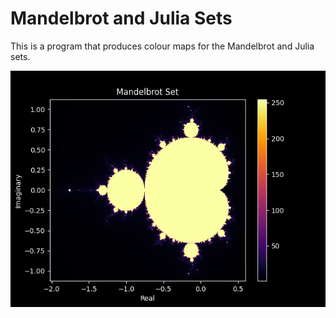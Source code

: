 # Mandelbrot and Julia Sets

This is a program that produces colour maps for the Mandelbrot and Julia sets.

![The Mandelbrot Set at 1000 x 1000 pixel resolution](mandelbrot.png?raw=true "The Mandelbrot Set")
